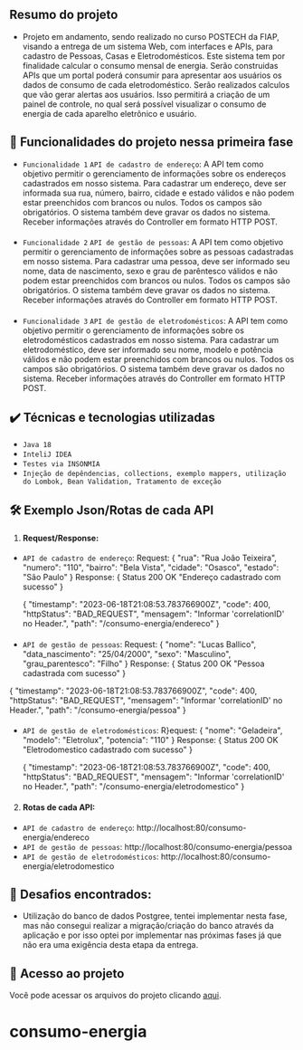 ## Resumo do projeto
- Projeto em andamento, sendo realizado no curso POSTECH da FIAP, visando a entrega de um sistema Web, com interfaces e APIs, para cadastro de Pessoas, Casas e Eletrodomésticos. Este sistema tem por finalidade calcular o consumo mensal de energia.
Serão construidas APIs que um portal poderá consumir para apresentar aos usuários os dados de consumo de cada eletrodoméstico. Serão realizados calculos que vão gerar alertas aos usuários.
Isso permitirá a criação de um painel de controle, no qual será possível visualizar o consumo de energia de cada aparelho eletrônico e usuário.

## 🔨 Funcionalidades do projeto nessa primeira fase

- `Funcionalidade 1` `API de cadastro de endereço`: A API tem como objetivo permitir o gerenciamento de informações sobre os endereços cadastrados em nosso sistema. Para cadastrar um endereço, deve ser informada sua rua, número, bairro, cidade e estado válidos e não podem estar preenchidos com brancos ou nulos. Todos os campos são obrigatórios. O sistema também deve gravar os dados no sistema.
Receber informações através do Controller em formato HTTP POST.
#### 
- `Funcionalidade 2` `API de gestão de pessoas`: A API tem como objetivo permitir o gerenciamento de informações sobre as pessoas cadastradas em nosso sistema. Para cadastrar uma pessoa, deve ser informado seu nome, data de nascimento, sexo e grau de parêntesco válidos e não podem estar preenchidos com brancos ou nulos. Todos os campos são obrigatórios. O sistema também deve gravar os dados no sistema.
Receber informações através do Controller em formato HTTP POST.
#### 
- `Funcionalidade 3` `API de gestão de eletrodomésticos`: A API tem como objetivo permitir o gerenciamento de informações sobre os eletrodomésticos cadastrados em nosso sistema. Para cadastrar um eletrodoméstico, deve ser informado seu nome, modelo e potência válidos e não podem estar preenchidos com brancos ou nulos. Todos os campos são obrigatórios. O sistema também deve gravar os dados no sistema.
Receber informações através do Controller em formato HTTP POST.

## ✔️ Técnicas e tecnologias utilizadas

- ``Java 18``
- ``InteliJ IDEA``
- ``Testes via INSONMIA``
- ``Injeção de depêndencias, collections, exemplo mappers, utilização do Lombok, Bean Validation, Tratamento de exceção``
## 🛠️ Exemplo Json/Rotas de cada API

1. #### Request/Response:
- `API de cadastro de endereço`:
Request:
  {
  "rua": "Rua João Teixeira",
  "numero": "110",
  "bairro": "Bela Vista",
  "cidade": "Osasco",
  "estado": "São Paulo"
  }
Response:
  {
  Status 200 OK "Endereço cadastrado com sucesso"
  }

  {
  "timestamp": "2023-06-18T21:08:53.783766900Z",
  "code": 400,
  "httpStatus": "BAD_REQUEST",
  "mensagem": "Informar 'correlationID' no Header.",
  "path": "/consumo-energia/endereco"
  }
#### 
- `API de gestão de pessoas`:
Request:
  {
  "nome": "Lucas Ballico",
  "data_nascimento": "25/04/2000",
  "sexo": "Masculino",
  "grau_parentesco": "Filho"
  }
Response:
 {
  Status 200 OK "Pessoa cadastrada com sucesso"
 }

 {
  "timestamp": "2023-06-18T21:08:53.783766900Z",
  "code": 400,
  "httpStatus": "BAD_REQUEST",
  "mensagem": "Informar 'correlationID' no Header.",
  "path": "/consumo-energia/pessoa"
  }
#### 
- `API de gestão de eletrodomésticos`:
R}equest:
  {
  "nome": "Geladeira",
  "modelo": "Eletrolux",
  "potencia": "110"
  }
Response:
  {
  Status 200 OK "Eletrodomestico cadastrado com sucesso"
  }

  {
  "timestamp": "2023-06-18T21:08:53.783766900Z",
  "code": 400,
  "httpStatus": "BAD_REQUEST",
  "mensagem": "Informar 'correlationID' no Header.",
  "path": "/consumo-energia/eletrodomestico"
  }

2. #### Rotas de cada API:
- `API de cadastro de endereço`: http://localhost:80/consumo-energia/endereco
- `API de gestão de pessoas`: http://localhost:80/consumo-energia/pessoa
- `API de gestão de eletrodomésticos`: http://localhost:80/consumo-energia/eletrodomestico

## 🎯 Desafios encontrados:
- Utilização do banco de dados Postgree, tentei implementar nesta fase, mas não consegui realizar a migração/criação do banco através da aplicação e por isso optei por implementar nas próximas fases já que não era uma exigência desta etapa da entrega.

## 📁 Acesso ao projeto
Você pode acessar os arquivos do projeto clicando [aqui](https://github.com/LucianneCharro/pet-tech/tree/pet-tech).
# consumo-energia
